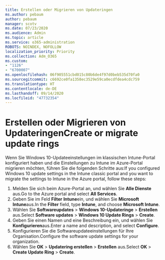 ```yaml
---
title: Erstellen oder Migrieren von Updateringen
ms.author: pebaum
author: pebaum
manager: scotv
ms.date: 07/23/2020
ms.audience: Admin
ms.topic: article
ms.service: o365-administration
ROBOTS: NOINDEX, NOFOLLOW
localization_priority: Priority
ms.collection: Adm_O365
ms.custom:
- "1126"
- "6700007"
ms.openlocfilehash: 06f905551cbd015c80b6de4f97d0beb535d70fa0
ms.sourcegitcommit: c6692ce0fa1358ec3529e59ca0ecdfdea4cdc759
ms.translationtype: HT
ms.contentlocale: de-DE
ms.lasthandoff: 09/14/2020
ms.locfileid: "47732354"
---
```

# <a name="create-or-migrate-update-rings"></a><span data-ttu-id="5f7fd-102">Erstellen oder Migrieren von Updateringen</span><span class="sxs-lookup"><span data-stu-id="5f7fd-102">Create or migrate update rings</span></span>

<span data-ttu-id="5f7fd-103">Wenn Sie Windows 10-Updateeinstellungen im klassischen Intune-Portal konfiguriert haben und die Einstellungen zu Intune im Azure-Portal migrieren möchten, führen Sie die folgenden Schritte aus:</span><span class="sxs-lookup"><span data-stu-id="5f7fd-103">If you configured Windows 10 update settings in the Intune classic portal and you want to migrate the settings to Intune in the Azure portal, follow these steps:</span></span>

1.  <span data-ttu-id="5f7fd-104">Melden Sie sich beim Azure-Portal an, und wählen Sie **Alle Dienste** aus.</span><span class="sxs-lookup"><span data-stu-id="5f7fd-104">Go to the Azure portal and select  **All Services**.</span></span>
2.  <span data-ttu-id="5f7fd-105">Geben Sie im Feld **Filter** **Intune**ein, und wählen Sie **Microsoft Intune**aus.</span><span class="sxs-lookup"><span data-stu-id="5f7fd-105">In the  **Filter**  field, type  **Intune**, and choose  **Microsoft Intune**.</span></span>
3.  <span data-ttu-id="5f7fd-106">Wählen Sie **Softwareupdates**  >  **Windows 10-Updateringe**  >  **Erstellen** aus.</span><span class="sxs-lookup"><span data-stu-id="5f7fd-106">Select  **Software updates**  >  **Windows 10 Update Rings**  >  **Create**.</span></span>
4.  <span data-ttu-id="5f7fd-107">Geben Sie einen Namen und eine Beschreibung ein, und wählen Sie **Konfigurieren**aus.</span><span class="sxs-lookup"><span data-stu-id="5f7fd-107">Enter a name and description, and select  **Configure**.</span></span>
5.  <span data-ttu-id="5f7fd-108">Konfigurieren Sie die Softwareupdateeinstellungen für Ihre Organisation.</span><span class="sxs-lookup"><span data-stu-id="5f7fd-108">Configure the software update settings for your organization.</span></span>
6.  <span data-ttu-id="5f7fd-109">Wählen Sie **OK** > **Updatering erstellen** > **Erstellen** aus.</span><span class="sxs-lookup"><span data-stu-id="5f7fd-109">Select  **OK** > **Create Update Ring** > **Create**.</span></span>